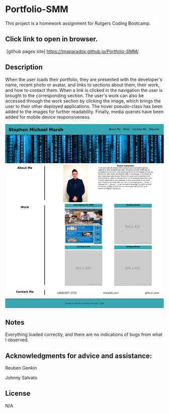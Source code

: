 # Portfolio-SMM

This project is a homework assignment for Rutgers Coding Bootcamp.

## Click link to open in browser.
​
[github pages site] https://imaparadox.github.io/Portfolio-SMM/
​
## Description 
When the user loads their portfolio, they are presented with the developer's name, recent photo or avatar, and links to sections about them, their work, and how to contact them. When a link is clicked in the navigation the user is brought to the corresponding section. The user's work can also be accessed through the work section by clicking the image, which brings the user to their other deployed applications. The hover pseudo-class has been added to the images for further readability. Finally, media queries have been added for mobile device responsiveness. 


![ScreenShot](assets/images/PortfolioSMM-full-page.png "ScreenShot")

## Notes
Everything loaded correctly, and there are no indications of bugs from what I observed.

## Acknowledgments for advice and assistance:
Reuben Genkin

Johnny Salvato  

## License
N/A